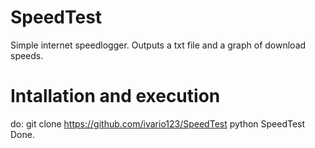 # SpeedTest
Simple internet speedlogger. Outputs a txt file and a graph of download speeds. 


# Intallation and execution
do:
 git clone https://github.com/ivario123/SpeedTest
 python SpeedTest
Done.

